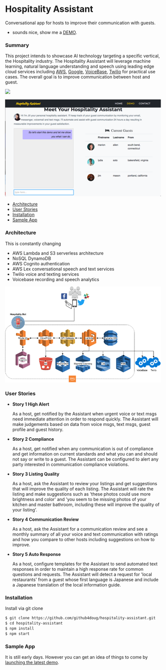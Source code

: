 Hospitality Assistant
=
Conversational app for hosts to improve their communication with guests.
- sounds nice, show me a
[DEMO](http://bit.ly/2hdVxfn).

### Summary
 This project intends to showcase AI technology targeting a specific vertical, the Hospitality industry. The Hospitality Assistant will leverage machine learning, natural language understanding and speech using leading edge cloud services including [AWS](https://aws.amazon.com/amazon-ai/), [Google](https://ai.google/), [VoiceBase](https://www.voicebase.com/), [Twilio](https://www.twilio.com/)  for practical use cases. The overall goal is to improve communication between host and guest.

![](https://media.giphy.com/media/3ohhwnNrJ4V7TDl3nW/giphy.gif)

![](src/images/hospitality-assistant-demo.png)
* [Architecture](#design)
* [User Stories](#user-stories)
* [Installation](#installation)
* [Sample App](#sample-app)

### Architecture
This is constantly changing
* AWS Lambda and S3 serverless architecture
* NoSQL DynamoDB
* AWS Cognito authentication
* AWS Lex  conversational speech and text services
* Twilio voice and texting services
* Voicebase recording and speech analytics

![](src/images/hospitality.png)
### User Stories
* __Story 1 High Alert__   <p> As a host, get notified by the Assistant when urgent voice or text msgs need immediate attention in order to respond quickly. The Assistant will make judgements based on data from voice msgs, text msgs, guest profile and guest history.
* __Story 2 Compliance__ <p> As a host, get notified when any communication is out of compliance and get information on current standards and what you can and should not say or write to a guest. The Assistant can be configured to alert any party interested in communication compliance violations.
* __Story 3 Listing Quality__  <p> As a host, ask the Assistant to review your listings and get suggestions that will improve the quality of each listing. The Assistant will rate the listing and make suggestions such as 'these photos could use more brightness and color' and 'you seem to be missing photos of your kitchen and master bathroom, including these will improve the quality of your listing'.
* __Story 4 Communication Review__ <p> As a host, ask the Assistant for a communication review and see a monthly summary of all your voice and text communication with ratings and how you compare to other hosts including suggestions on how to improve.
* __Story 5 Auto Response__ <p> As a host, configure templates for the Assistant to send automated text responses in order to maintain a high response rate for common questions and requests. The Assistant will detect a request for 'local restaurants' from a guest whose first language is Japanese and include a Japanese translation of the local information guide.

### Installation
Install via git clone

```bash
$ git clone https://github.com/github4doug/hospitality-assistant.git
$ cd hospitality-assistant
$ npm install
$ npm start
```
### Sample App
It is still early days. However you can get an idea of things to come by [launching the latest demo](http://bit.ly/2hdVxfn).
